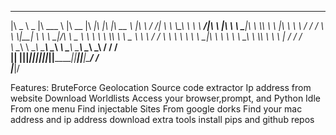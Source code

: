  _____ ______   _______   ________  ________  ___  ___  ________      ___    ___ 
|\   _ \  _   \|\  ___ \ |\   __  \|\   ____\|\  \|\  \|\   __  \    |\  \  /  /|
\ \  \\\__\ \  \ \   __/|\ \  \|\  \ \  \___|\ \  \\\  \ \  \|\  \   \ \  \/  / /
 \ \  \\|__| \  \ \  \_|/_\ \   _  _\ \  \    \ \  \\\  \ \   _  _\   \ \    / / 
  \ \  \    \ \  \ \  \_|\ \ \  \\  \\ \  \____\ \  \\\  \ \  \\  \|   \/  /  /  
   \ \__\    \ \__\ \_______\ \__\\ _\\ \_______\ \_______\ \__\\ _\ __/  / /    
    \|__|     \|__|\|_______|\|__|\|__|\|_______|\|_______|\|__|\|__|\___/ /     
                                                                    \|___|/      
                                                                                 
                                                                                 



Features:
BruteForce
Geolocation
Source code extractor
Ip address from website
Download Worldlists
Access your browser,prompt, and Python Idle From one menu
Find injectable Sites From google dorks
Find your mac address and ip address
download extra tools
install pips and github repos